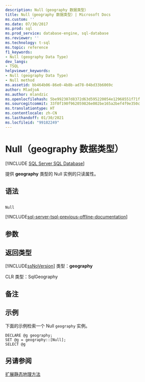 ```yaml
---
description: Null（geography 数据类型）
title: Null（geography 数据类型）| Microsoft Docs
ms.custom: ''
ms.date: 07/30/2017
ms.prod: sql
ms.prod_service: database-engine, sql-database
ms.reviewer: ''
ms.technology: t-sql
ms.topic: reference
f1_keywords:
- Null (geography Data Type)
dev_langs:
- TSQL
helpviewer_keywords:
- Null (geography Data Type)
- Null method
ms.assetid: bb464b06-86e0-4b8b-ad78-04bd33b6069c
author: MladjoA
ms.author: mlandzic
ms.openlocfilehash: 5be992307d8372d63d595220054e12968551f71f
ms.sourcegitcommit: 33f0f190f962059826e002be165a2bef4f9e350c
ms.translationtype: HT
ms.contentlocale: zh-CN
ms.lasthandoff: 01/30/2021
ms.locfileid: "99182249"
---
```

# <a name="null-geography-data-type"></a>Null（geography 数据类型）
[!INCLUDE [SQL Server SQL Database](../../includes/applies-to-version/sql-asdb.md)]

提供 **geography** 类型的 Null 实例的只读属性。
  
## <a name="syntax"></a>语法  
  
```  
  
Null  
```  

[!INCLUDE[sql-server-tsql-previous-offline-documentation](../../includes/sql-server-tsql-previous-offline-documentation.md)]

## <a name="arguments"></a>参数
  
## <a name="return-types"></a>返回类型  
 [!INCLUDE[ssNoVersion](../../includes/ssnoversion-md.md)] 类型：**geography**  
  
 CLR 类型：SqlGeography  
  
## <a name="remarks"></a>备注  
  
## <a name="examples"></a>示例  
 下面的示例检索一个 Null `geography` 实例。  
  
```  
DECLARE @g geography;   
SET @g = geography::[Null];  
SELECT @g  
```  
  
## <a name="see-also"></a>另请参阅  
 [扩展静态地理方法](../../t-sql/spatial-geography/extended-static-geography-methods.md)  
  
  
